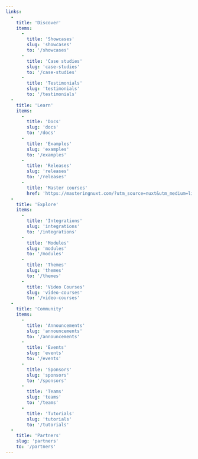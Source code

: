 ```yaml
---
links:
  -
    title: 'Discover'
    items:
      -
        title: 'Showcases'
        slug: 'showcases'
        to: '/showcases'
      -
        title: 'Case studies'
        slug: 'case-studies'
        to: '/case-studies'
      -
        title: 'Testimonials'
        slug: 'testimonials'
        to: '/testimonials'
  -
    title: 'Learn'
    items:
      -
        title: 'Docs'
        slug: 'docs'
        to: '/docs'
      -
        title: 'Examples'
        slug: 'examples'
        to: '/examples'
      -
        title: 'Releases'
        slug: 'releases'
        to: '/releases'
      -
        title: 'Master courses'
        href: 'https://masteringnuxt.com/?utm_source=nuxt&utm_medium=link&utm_campaign=nsite'
  -
    title: 'Explore'
    items:
      -
        title: 'Integrations'
        slug: 'integrations'
        to: '/integrations'
      -
        title: 'Modules'
        slug: 'modules'
        to: '/modules'
      -
        title: 'Themes'
        slug: 'themes'
        to: '/themes'
      -
        title: 'Video Courses'
        slug: 'video-courses'
        to: '/video-courses'
  -
    title: 'Community'
    items:
      -
        title: 'Announcements'
        slug: 'announcements'
        to: '/announcements'
      -
        title: 'Events'
        slug: 'events'
        to: '/events'
      -
        title: 'Sponsors'
        slug: 'sponsors'
        to: '/sponsors'
      -
        title: 'Teams'
        slug: 'teams'
        to: '/teams'
      -
        title: 'Tutorials'
        slug: 'tutorials'
        to: '/tutorials'
  -
    title: 'Partners'
    slug: 'partners'
    to: '/partners'
---
```

